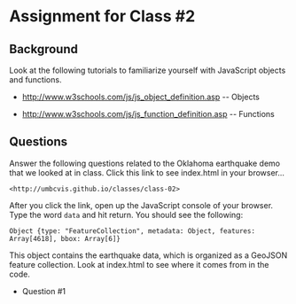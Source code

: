 
# Assignment for Class #2

## Background 

Look at the following tutorials to familiarize yourself with JavaScript objects and functions.  

* <http://www.w3schools.com/js/js_object_definition.asp> -- Objects

* <http://www.w3schools.com/js/js_function_definition.asp> -- Functions

## Questions

Answer the following questions related to the Oklahoma earthquake demo that we looked at in class. Click this link to see index.html in your browser...

    <http://umbcvis.github.io/classes/class-02>

After you click the link, open up the JavaScript console of your browser.  Type the word ````data```` and hit return. You should see the following:

    Object {type: "FeatureCollection", metadata: Object, features: Array[4618], bbox: Array[6]}

This object contains the earthquake data, which is organized as a GeoJSON feature collection.  Look at index.html to see where it comes from in the code.

* Question #1
